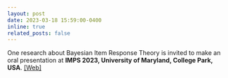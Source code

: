 ```yaml
---
layout: post
date: 2023-03-18 15:59:00-0400
inline: true
related_posts: false
---
```


One research about Bayesian Item Response Theory is invited to make an oral presentation at **IMPS 2023, University of Maryland, College Park, USA**. [[Web]](https://www.psychometricsociety.org/imps-2023)